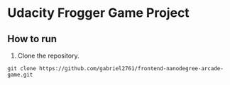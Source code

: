 # Udacity Frogger Game Project

## How to run
1. Clone the repository.
```
git clone https://github.com/gabriel2761/frontend-nanodegree-arcade-game.git
```